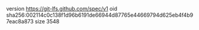 version https://git-lfs.github.com/spec/v1
oid sha256:002114c0c138f1d96b6191de66944d87765e44669794d625eb4f4b97eac8a873
size 3548
